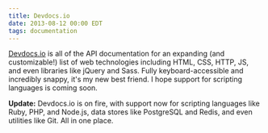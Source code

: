 ```yaml
---
title: Devdocs.io
date: 2013-08-12 00:00 EDT
tags: documentation
---
```


[Devdocs.io][1] is all of the API documentation for an expanding (and customizable!) list of web technologies including HTML, CSS, HTTP, JS, and even libraries like jQuery and Sass. Fully keyboard-accessible and incredibly snappy, it's my new best friend. I hope support for scripting languages is coming soon.

<!--more-->

**Update:** Devdocs.io is on fire, with support now for scripting languages like Ruby, PHP, and Node.js, data stores like PostgreSQL and Redis, and even utilities like Git. All in one place.

 [1]: http://devdocs.io/

